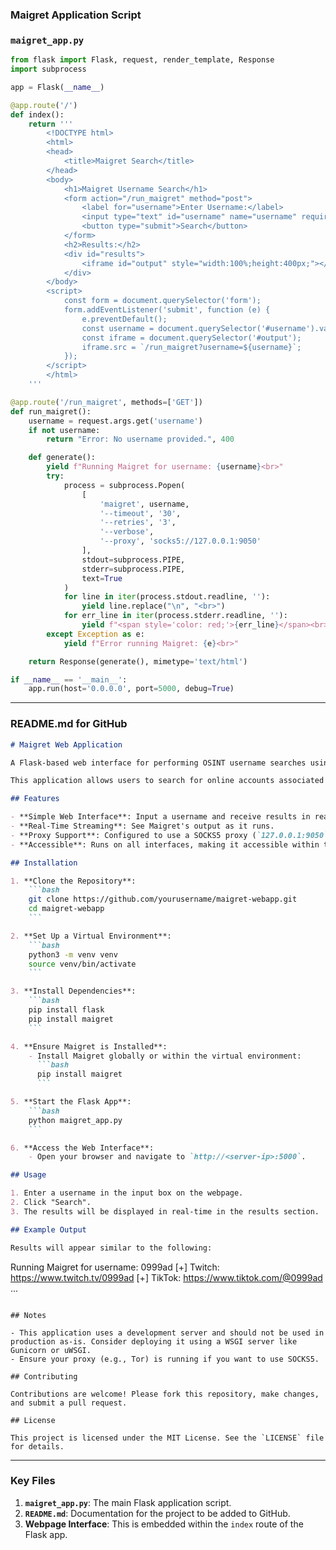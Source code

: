 ### Maigret Application Script

### `maigret_app.py`

```python
from flask import Flask, request, render_template, Response
import subprocess

app = Flask(__name__)

@app.route('/')
def index():
    return '''
        <!DOCTYPE html>
        <html>
        <head>
            <title>Maigret Search</title>
        </head>
        <body>
            <h1>Maigret Username Search</h1>
            <form action="/run_maigret" method="post">
                <label for="username">Enter Username:</label>
                <input type="text" id="username" name="username" required>
                <button type="submit">Search</button>
            </form>
            <h2>Results:</h2>
            <div id="results">
                <iframe id="output" style="width:100%;height:400px;"></iframe>
            </div>
        </body>
        <script>
            const form = document.querySelector('form');
            form.addEventListener('submit', function (e) {
                e.preventDefault();
                const username = document.querySelector('#username').value;
                const iframe = document.querySelector('#output');
                iframe.src = `/run_maigret?username=${username}`;
            });
        </script>
        </html>
    '''

@app.route('/run_maigret', methods=['GET'])
def run_maigret():
    username = request.args.get('username')
    if not username:
        return "Error: No username provided.", 400

    def generate():
        yield f"Running Maigret for username: {username}<br>"
        try:
            process = subprocess.Popen(
                [
                    'maigret', username,
                    '--timeout', '30',
                    '--retries', '3',
                    '--verbose',
                    '--proxy', 'socks5://127.0.0.1:9050'
                ],
                stdout=subprocess.PIPE,
                stderr=subprocess.PIPE,
                text=True
            )
            for line in iter(process.stdout.readline, ''):
                yield line.replace("\n", "<br>")
            for err_line in iter(process.stderr.readline, ''):
                yield f"<span style='color: red;'>{err_line}</span><br>"
        except Exception as e:
            yield f"Error running Maigret: {e}<br>"

    return Response(generate(), mimetype='text/html')

if __name__ == '__main__':
    app.run(host='0.0.0.0', port=5000, debug=True)
```

---

### README.md for GitHub

```markdown
# Maigret Web Application

A Flask-based web interface for performing OSINT username searches using [Maigret](https://github.com/soxoj/maigret).

This application allows users to search for online accounts associated with a username and view the results directly in their browser.

## Features

- **Simple Web Interface**: Input a username and receive results in real-time.
- **Real-Time Streaming**: See Maigret's output as it runs.
- **Proxy Support**: Configured to use a SOCKS5 proxy (`127.0.0.1:9050`).
- **Accessible**: Runs on all interfaces, making it accessible within the network.

## Installation

1. **Clone the Repository**:
    ```bash
    git clone https://github.com/yourusername/maigret-webapp.git
    cd maigret-webapp
    ```

2. **Set Up a Virtual Environment**:
    ```bash
    python3 -m venv venv
    source venv/bin/activate
    ```

3. **Install Dependencies**:
    ```bash
    pip install flask
    pip install maigret
    ```

4. **Ensure Maigret is Installed**:
    - Install Maigret globally or within the virtual environment:
      ```bash
      pip install maigret
      ```

5. **Start the Flask App**:
    ```bash
    python maigret_app.py
    ```

6. **Access the Web Interface**:
    - Open your browser and navigate to `http://<server-ip>:5000`.

## Usage

1. Enter a username in the input box on the webpage.
2. Click "Search".
3. The results will be displayed in real-time in the results section.

## Example Output

Results will appear similar to the following:

```
Running Maigret for username: 0999ad
[+] Twitch: https://www.twitch.tv/0999ad
[+] TikTok: https://www.tiktok.com/@0999ad
...
```

## Notes

- This application uses a development server and should not be used in production as-is. Consider deploying it using a WSGI server like Gunicorn or uWSGI.
- Ensure your proxy (e.g., Tor) is running if you want to use SOCKS5.

## Contributing

Contributions are welcome! Please fork this repository, make changes, and submit a pull request.

## License

This project is licensed under the MIT License. See the `LICENSE` file for details.
```

---

### Key Files

1. **`maigret_app.py`**: The main Flask application script.
2. **`README.md`**: Documentation for the project to be added to GitHub.
3. **Webpage Interface**: This is embedded within the `index` route of the Flask app.
